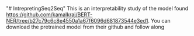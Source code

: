 
"# IntrepretingSeq2Seq" 
This is an interpretability study of the model found  https://github.com/kamalkraj/BERT-NER/tree/b27c79c6c8e4550a1a67f6096d681873544e3ed1.
You can download the pretrained model from their github and follow along